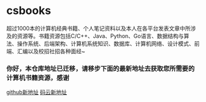 # csbooks
超过1000本的计算机经典书籍、个人笔记资料以及本人在各平台发表文章中所涉及的资源等。书籍资源包括C/C++、Java、Python、Go语言、数据结构与算法、操作系统、后端架构、计算机系统知识、数据库、计算机网络、设计模式、前端、汇编以及校招社招各种面经~





### 你好，本仓库地址已迁移，请移步下面的最新地址去获取您所需要的计算机书籍资源，感谢

[github新地址](https://github.com/forthespada/CS-Books)                 [码云新地址](https://gitee.com/ForthEspada/CS-Books)


